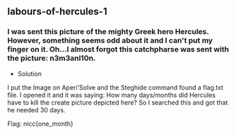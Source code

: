 ## labours-of-hercules-1

### I was sent this picture of the mighty Greek hero Hercules. However, something seems odd about it and I can't put my finger on it. Oh...I almost forgot this catchpharse was sent with the picture: n3m3anl10n.

- Solution

I put the Image on Aperi'Solve and the Steghide command found a flag.txt file. I opened it and it was saying: How many days/months did Hercules have to kill the create picture depicted here? So I searched this and got that he needed 30 days.

Flag: nicc{one_month}